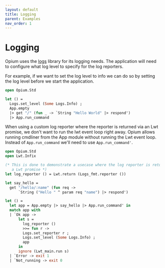 ```yaml
---
layout: default
title: Logging
parent: Examples
nav_order: 1
---
```


# Logging

Opium uses the [logs](https://github.com/dbuenzli/logs) library for its logging needs.
The application will need to configure what log level to specify for the log reporters.

For example, if we want to set the log level to info we can do so by setting the log level before we start the application.

```ocaml
open Opium.Std

let () =
  Logs.set_level (Some Logs.Info) ;
  App.empty
  |> get "/" (fun _ -> `String "Hello World" |> respond')
  |> App.run_command
```

When using a custom log reporter where the reporter is returned via an Lwt promise, we don't want to run the lwt event loop right away.
Opium allows running cmdliner from the App module without running the Lwt event loop. Instead of `App.run_command` we'll need to use `App.run_command'`.

```ocaml
open Opium.Std
open Lwt.Infix

(* This is done to demonstrate a usecase where the log reporter is returned via
   a Lwt promise *)
let log_reporter () = Lwt.return (Logs_fmt.reporter ())

let say_hello =
  get "/hello/:name" (fun req ->
      `String ("Hello " ^ param req "name") |> respond')

let () =
  let app = App.empty |> say_hello |> App.run_command' in
  match app with
  | `Ok app ->
      let s =
        log_reporter ()
        >>= fun r ->
        Logs.set_reporter r ;
        Logs.set_level (Some Logs.Info) ;
        app
      in
      ignore (Lwt_main.run s)
  | `Error -> exit 1
  | `Not_running -> exit 0
```
